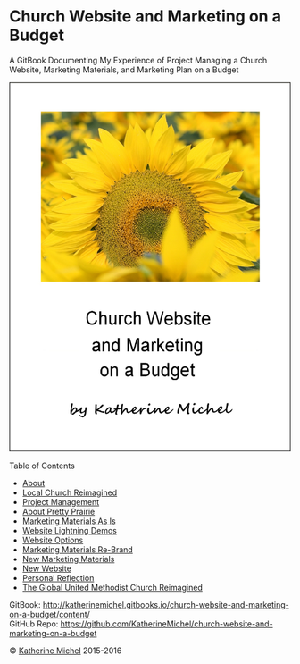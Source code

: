 # Church Website and Marketing on a Budget

A GitBook Documenting My Experience of Project Managing a Church Website, Marketing Materials, and Marketing Plan on a Budget
<br> 

![](cover.jpg)

Table of Contents
* [About](README.md)
* [Local Church Reimagined](local_church_reimagined.md)
* [Project Management](project_management.md)
* [About Pretty Prairie](about_pretty_prairie.md)
* [Marketing Materials As Is](marketing_materials_as_is.md)
* [Website Lightning Demos](website_lightning_demos.md)
* [Website Options](website_options.md)
* [Marketing Materials Re-Brand](marketing_materials_re-brand.md)
* [New Marketing Materials](new_marketing_materials.md)
* [New Website](new_website.md)
* [Personal Reflection](personal_reflection.md)
* [The Global United Methodist Church Reimagined](the_global_united_methodist_church_reimagined.md)

GitBook: http://katherinemichel.gitbooks.io/church-website-and-marketing-on-a-budget/content/
<br> 
GitHub Repo: https://github.com/KatherineMichel/church-website-and-marketing-on-a-budget

© [Katherine Michel](https://twitter.com/katimichel) 2015-2016
